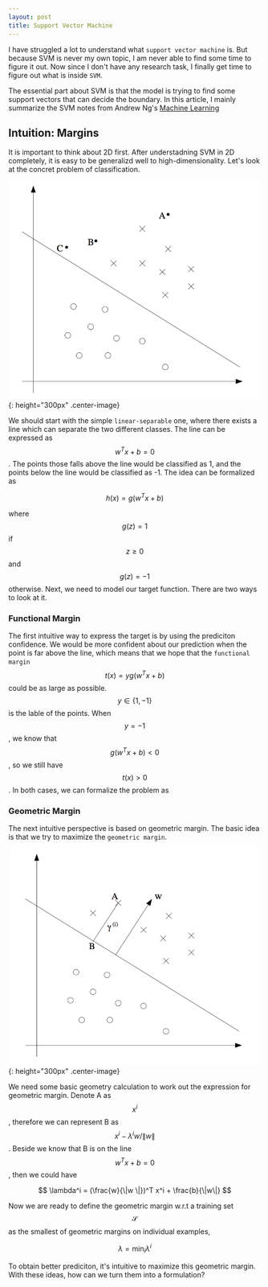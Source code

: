 ```yaml
---
layout: post
title: Support Vector Machine
---
```


I have struggled a lot to understand what `support vector machine` is. But because SVM is never my own topic, I am never able to find some time to figure it out. Now since I don't have any research task, I finally get time to figure out what is inside `SVM`.

The essential part about SVM is that the model is trying to find some support vectors that can decide the boundary. In this article, I mainly summarize the SVM notes from Andrew Ng's [Machine Learning](http://cs229.stanford.edu/notes/cs229-notes3.pdf)

## Intuition: Margins #

It is important to think about 2D first. After understadning SVM in 2D completely, it is easy to be generalizd well to high-dimensionality. Let's look at the concret problem of classification.

![SVM](/image/svm1.png){: height="300px" .center-image}

We should start with the simple `linear-separable` one, where there exists a line which can separate the two different classes. The line can be expressed as $$w^Tx + b = 0$$. The points those falls above the line would be classified as 1, and the points below the line would be classified as -1. The idea can be formalized as

$$
h(x) = g(w^Tx + b)
$$

where $$g(z) = 1$$ if $$z \ge 0$$ and $$g(z) = -1$$ otherwise. Next, we need to model our target function. There are two ways to look at it.

### Functional Margin

The first intuitive way to express the target is by using the prediciton confidence. We would be more confident about our prediction when the point is far above the line, which means that we hope that the `functional margin` $$t(x) = y g(w^Tx + b)$$ could be as large as possible. $$y \in \{1, -1\}$$ is the lable of the points. When $$y = -1$$, we know that $$g(w^Tx+b) < 0$$ , so we still have $$t(x) > 0$$. In both cases, we can formalize the problem as 


### Geometric Margin

The next intuitive perspective is based on geometric margin. The basic idea is that we try to maximize the `geometric margin`.

![SVM2](/image/svm2.png){: height="300px" .center-image}

We need some basic geometry calculation to work out the expression for geometric margin. Denote A as $$ x^i$$, therefore we can represent B as $$x^i - \lambda^i w/ \| w\|$$. Beside we know that B is on the line $$w^Tx + b = 0$$, then we could have

$$
\lambda^i = (\frac{w}{\|w \|})^T x^i + \frac{b}{\|w\|}
$$

Now we are ready to define the geometric margin w.r.t a training set $$\mathcal{S}$$ as the smallest of geometric margins on individual examples,

$$
\lambda = \min_i \lambda^i
$$

To obtain better prediciton, it's intuitive to maximize this geometric margin. With these ideas, how can we turn them into a formulation?
